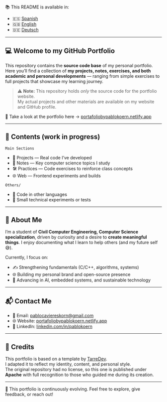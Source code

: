📚 This README is available in:
- 🇪🇸 [Spanish](README.es.md)
- 🇬🇧 [English](README.md)
- 🇩🇪 [Deutsch](README.de.md)

---

## 💻 Welcome to my GitHub Portfolio

This repository contains the **source code base** of my personal portfolio.  
Here you’ll find a collection of **my projects, notes, exercises, and both academic and personal developments** — ranging from simple exercises to full projects that showcase my learning journey.

> ⚠️ **Note:** This repository holds *only* the source code for the portfolio website.  
> My actual projects and other materials are available on my website and GitHub profile.

🔗 Take a look at the portfolio here → [portafoliobypablokoern.netlify.app](https://portafoliobypablokoern.netlify.app)

---

## 📂 Contents (work in progress)

`Main Sections`
- 🧩 Projects — Real code I’ve developed
- 📓 Notes — Key computer science topics I study
- 🛠️ Practices — Code exercises to reinforce class concepts
- 🌐 Web — Frontend experiments and builds

`Others/`
- 🔡 Code in other languages
- 🧠 Small technical experiments or tests

---

## 🚀 About Me

I’m a student of **Civil Computer Engineering, Computer Science specialization**, driven by curiosity and a desire to **create meaningful things**. I enjoy documenting what I learn to help others (and my future self 😅).

Currently, I focus on:
- ✍️ Strengthening fundamentals (C/C++, algorithms, systems)
- 🌐 Building my personal brand and open-source presence
- 🤖 Advancing in AI, embedded systems, and sustainable technology

---

## 📬 Contact Me

- 💌 Email: [pablocaviereskorn@gmail.com](mailto:pablocaviereskorn@gmail.com)
- 🌐 Website: [portafoliobypablokoern.netlify.app](https://portafoliobypablokoern.netlify.app)
- 🔗 LinkedIn: [linkedin.com/in/pablokoern](https://www.linkedin.com/in/pablokoern)

---

## 🧾 Credits

This portfolio is based on a template by [TarreDev](https://github.com/ratasi).  
I adapted it to reflect my identity, content, and personal style.  
The original repository had no license, so this one is published under **Apache** with full recognition to those who guided me during its creation.

---

🧪 This portfolio is continuously evolving. Feel free to explore, give feedback, or reach out!